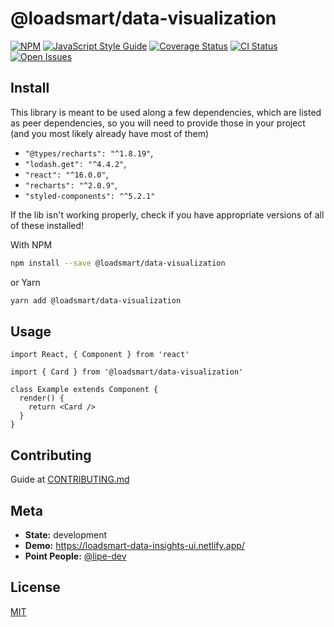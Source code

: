 # @loadsmart/data-visualization

[![NPM](https://img.shields.io/npm/v/@loadsmart/data-visualization.svg)](https://www.npmjs.com/package/@loadsmart/data-visualization)
[![JavaScript Style Guide](https://img.shields.io/badge/code_style-standard-brightgreen.svg)](https://standardjs.com)
[![Coverage Status](https://coveralls.io/repos/github/loadsmart/data-visualization-components/badge.svg?branch=main)](https://coveralls.io/github/loadsmart/data-visualization-components?branch=main)
[![CI Status](https://circleci.com/gh/loadsmart/data-visualization-components/tree/main.svg?style=shield)](https://circleci.com/gh/loadsmart/data-visualization-components)
[![Open Issues](https://img.shields.io/github/issues/loadsmart/data-visualization-components)](https://github.com/loadsmart/data-visualization-components/issues)

## Install

This library is meant to be used along a few dependencies, which are listed as peer dependencies, so you will need to provide those in your project (and you most likely already have most of them)

- `"@types/recharts": "^1.8.19"`,
- `"lodash.get": "^4.4.2"`,
- `"react": "^16.0.0"`,
- `"recharts": "^2.0.9"`,
- `"styled-components": "^5.2.1"`

If the lib isn't working properly, check if you have appropriate versions of all of these installed!

With NPM

```bash
npm install --save @loadsmart/data-visualization
```

or Yarn

```bash
yarn add @loadsmart/data-visualization
```

## Usage

```tsx
import React, { Component } from 'react'

import { Card } from '@loadsmart/data-visualization'

class Example extends Component {
  render() {
    return <Card />
  }
}
```

## Contributing

Guide at [CONTRIBUTING.md](https://github.com/loadsmart/data-visualization-components/blob/main/CONTRIBUTING.md)

## Meta

- **State:** development
- **Demo:** <https://loadsmart-data-insights-ui.netlify.app/>
- **Point People:** [@lipe-dev](https://github.com/lipe-dev)

## License

[MIT](./LICENSE)
